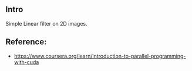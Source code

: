 ## Intro
Simple Linear filter on 2D images.

## Reference:
- https://www.coursera.org/learn/introduction-to-parallel-programming-with-cuda
